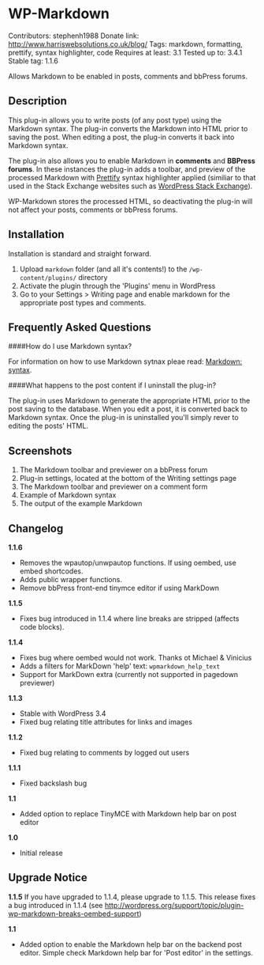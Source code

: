 WP-Markdown
=
Contributors: stephenh1988
Donate link: http://www.harriswebsolutions.co.uk/blog/
Tags: markdown, formatting, prettify, syntax highlighter, code
Requires at least: 3.1
Tested up to: 3.4.1
Stable tag: 1.1.6

Allows Markdown to be enabled in posts, comments and bbPress forums. 


Description
-
This plug-in allows you to write posts (of any post type) using the Markdown syntax. The plug-in converts the Markdown into HTML prior to saving the post. When editing a post, the plug-in converts
it back into Markdown syntax. 

The plug-in also allows you to enable Markdown in **comments** and **BBPress forums**. In these instances the plug-in adds a toolbar, and preview of the processed Markdown with [Prettify](http://code.google.com/p/google-code-prettify/) syntax highlighter applied (similiar to that used in the Stack Exchange websites such as [WordPress Stack Exchange](http://wordpress.stackexchange.com/)).

WP-Markdown stores the processed HTML, so deactivating the plug-in will not affect your posts, comments or bbPress forums.


Installation
-
Installation is standard and straight forward. 

1. Upload `markdown` folder (and all it's contents!) to the `/wp-content/plugins/` directory
1. Activate the plugin through the 'Plugins' menu in WordPress
1. Go to your Settings > Writing page and enable markdown for the appropriate post types and comments.


Frequently Asked Questions
-
####How do I use Markdown syntax?

For information on how to use Markdown sytnax pleae read: [Markdown: syntax](http://daringfireball.net/projects/markdown/syntax).

####What happens to the post content if I uninstall the plug-in?

The plug-in uses Markdown to generate the appropriate HTML prior to the post saving to the database. When you edit a post, it is converted back to Markdown syntax. 
Once the plug-in is uninstalled you'll simply rever to editing the posts' HTML.


Screenshots
-

1. The Markdown toolbar and previewer on a bbPress forum
2. Plug-in settings, located at the bottom of the Writing settings page
3. The Markdown toolbar and previewer on a comment form
4. Example of Markdown syntax
5. The output of the example Markdown


Changelog
-

**1.1.6**

* Removes the wpautop/unwpautop functions. If using oembed, use embed shortcodes.
* Adds public wrapper functions.
* Remove bbPress front-end tinymce editor if using MarkDown


**1.1.5**

* Fixes bug introduced in 1.1.4 where line breaks are stripped (affects code blocks).


**1.1.4**

* Fixes bug where oembed would not work. Thanks ot Michael & Vinicius
* Adds a filters for MarkDown 'help' text: `wpmarkdown_help_text`
* Support for MarkDown extra (currently not supported in pagedown previewer)


**1.1.3**

* Stable with WordPress 3.4
* Fixed bug relating title attributes for links and images


**1.1.2**

* Fixed bug relating to comments by logged out users


**1.1.1**

* Fixed backslash bug


**1.1**

* Added option to replace TinyMCE with Markdown help bar on post editor


**1.0**

* Initial release




Upgrade Notice
-

**1.1.5**
If you have upgraded to 1.1.4, please upgrade to 1.1.5. This release fixes a bug introduced in 1.1.4 (see http://wordpress.org/support/topic/plugin-wp-markdown-breaks-oembed-support)

**1.1**
* Added option to enable  the Markdown help bar on the backend post editor. Simple check Markdown help bar for 'Post editor' in the settings.

